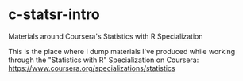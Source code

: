# c-statsr-intro
Materials around Coursera's Statistics with R Specialization

This is the place where I dump materials I've produced while working through the "Statistics with R" Specialization on Coursera: https://www.coursera.org/specializations/statistics
